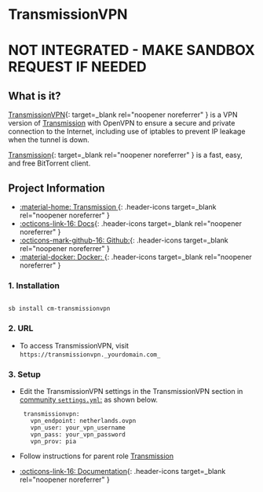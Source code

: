 # TransmissionVPN

# **NOT INTEGRATED - MAKE SANDBOX REQUEST IF NEEDED**
## What is it?

[TransmissionVPN](https://transmissionbt.com/){: target=_blank rel="noopener noreferrer" } is a VPN version of [Transmission](../../community/apps/transmission.md) with OpenVPN to ensure a secure and private connection to the Internet, including use of iptables to prevent IP leakage when the tunnel is down.

[Transmission](https://transmissionbt.com/){: target=_blank rel="noopener noreferrer" } is a fast, easy, and free BitTorrent client.


## Project Information

- [:material-home: Transmission ](https://transmissionbt.com/){: .header-icons target=_blank rel="noopener noreferrer" }
- [:octicons-link-16: Docs](https://github.com/transmission/transmission/wiki){: .header-icons target=_blank rel="noopener noreferrer" }
- [:octicons-mark-github-16: Github:](https://github.com/transmission/transmission){: .header-icons target=_blank rel="noopener noreferrer" }
- [:material-docker: Docker: ](https://hub.docker.com/r/haugene/transmission-openvpn){: .header-icons target=_blank rel="noopener noreferrer" }

### 1. Installation

``` shell

sb install cm-transmissionvpn

```

### 2. URL

- To access TransmissionVPN, visit `https://transmissionvpn._yourdomain.com_`

### 3. Setup

- Edit the TransmissionVPN settings in the TransmissionVPN section in [community `settings.yml`:](../../community/settings.md) as shown below.

   ``` { .yaml }
    transmissionvpn:
      vpn_endpoint: netherlands.ovpn
      vpn_user: your_vpn_username
      vpn_pass: your_vpn_password
      vpn_prov: pia
   ```

- Follow instructions for parent role [Transmission](../../community/apps/transmission.md)

- [:octicons-link-16: Documentation](https://github.com/transmission/transmission/wiki){: .header-icons target=_blank rel="noopener noreferrer" }
